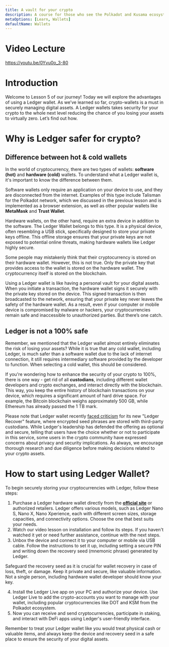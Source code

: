 ```yaml
---
title: A vault for your crypto
description: A course for those who see the Polkadot and Kusama ecosystem for the first time.
metaOptions: [Learn, Wallets]
defaultName: Wallets
---
```


# Video Lecture

https://youtu.be/0Yvu0o_3-80

<Spoiler title="<h2 style='display: inline;' >Lesson 5. A vault for your crypto</h2>">


# Introduction

Welcome to Lesson 5 of our journey! Today we will explore the advantages of using a Ledger wallet. As we’ve learned so far, crypto-wallets is a must in securely managing digital assets. A Ledger wallets takes security for your crypto to the whole next level reducing the chance of you losing your assets to virtually zero. Let’s find out how.

# Why is Ledger safer for crypto?

## **Difference between hot & cold wallets**

In the world of cryptocurrency, there are two types of wallets: **software (hot)** and **hardware (cold)** wallets. To understand what a Ledger wallet is, it's important to know the difference between them.

Software wallets only require an application on your device to use, and they are disconnected from the internet. Examples of this type include Talisman for the Polkadot network, which we discussed in the previous lesson and is implemented as a browser extension, as well as other popular wallets like **MetaMask** and **Trust Wallet**.

Hardware wallets, on the other hand, require an extra device in addition to the software. The Ledger Wallet belongs to this type. It is a physical device, often resembling a USB stick, specifically designed to store your private keys offline. This offline storage ensures that your private keys are not exposed to potential online threats, making hardware wallets like Ledger highly secure.

<robo-academy-note type="note">
Some people may mistakenly think that their cryptocurrency is stored on their hardware wallet. However, this is not true. Only the private key that provides access to the wallet is stored on the hardware wallet. The cryptocurrency itself is stored on the blockchain.
</robo-academy-note>

Using a Ledger wallet is like having a personal vault for your digital assets. When you initiate a transaction, the hardware wallet signs it securely with the private key stored on the device. This signed transaction is then broadcasted to the network, ensuring that your private key never leaves the safety of the hardware wallet. As a result, even if your computer or mobile device is compromised by malware or hackers, your cryptocurrencies remain safe and inaccessible to unauthorized parties. But there’s one catch.

## Ledger is not a 100% safe

Remember, we mentioned that the Ledger wallet almost entirely eliminates the risk of losing your assets? While it is true that any cold wallet, including Ledger, is much safer than a software wallet due to the lack of internet connection, it still requires intermediary software provided by the developer to function. When selecting a cold wallet, this should be considered.

If you're wondering how to enhance the security of your crypto to 100%, there is one way - get rid of all **custodians**, including different wallet developers and crypto exchanges, and interact directly with the blockchain. This way, you keep the entire history of blockchain transactions on your device, which requires a significant amount of hard drive space. For example, the Bitcoin blockchain weighs approximately 500 GB, while Ethereum has already passed the 1 TB mark.

Please note that Ledger wallet recently [faced criticism](https://www.coindesk.com/tech/2023/05/16/ledger-bats-back-criticism-of-new-wallet-recovery-service/) for its new "Ledger Recover" feature, where encrypted seed phrases are stored with third-party custodians. While Ledger's leadership has defended the offering as optional and secure, telling that users have the choice whether or not to participate in this service, some users in the crypto community have expressed concerns about privacy and security implications. As always, we encourage thorough research and due diligence before making decisions related to your crypto assets.

# How to start using Ledger Wallet?

To begin securely storing your cryptocurrencies with Ledger, follow these steps:

1. Purchase a Ledger hardware wallet directly from the **[official site](https://www.ledger.com/)** or authorized retailers. Ledger offers various models, such as Ledger Nano S, Nano X, Nano Xperience, each with different screen sizes, storage capacities, and connectivity options. Choose the one that best suits your needs.
2. Watch our video lesson on installation and follow its steps. If you haven't watched it yet or need further assistance, continue with the next steps.
3. Unbox the device and connect it to your computer or mobile via USB cable. Follow the instructions to set it up, including setting a secure PIN and writing down the recovery seed (mnemonic phrase) generated by Ledger.

<robo-academy-note type="note">
Safeguard the recovery seed as it is crucial for wallet recovery in case of loss, theft, or damage. Keep it private and secure, like valuable information. Not a single person, including hardware wallet developer should know your key.
</robo-academy-note> 

4. Install the Ledger Live app on your PC and authorize your device. Use Ledger Live to add the crypto-accounts you want to manage with your wallet, including popular cryptocurrencies like DOT and KSM from the Polkadot ecosystem.
5. Now you can receive and send cryptocurrencies, participate in staking, and interact with DeFi apps using Ledger's user-friendly interface.

Remember to treat your Ledger wallet like you would treat physical cash or valuable items, and always keep the device and recovery seed in a safe place to ensure the security of your digital assets.

</Spoiler>

<Spoiler title="<h2 style='display: inline;' >Theory: Test</h2>">

<QuizBlock 
quizUrl="https://faas-fra1-afec6ce7.doserverless.co/api/v1/web/fn-18e93402-1ffe-47e8-be1d-e28a6ac871f1/default/Quiz"
quizId="question5.1"
/>

<QuizBlock 
quizUrl="https://faas-fra1-afec6ce7.doserverless.co/api/v1/web/fn-18e93402-1ffe-47e8-be1d-e28a6ac871f1/default/Quiz"
quizId="question5.2"
/>

<QuizBlock 
quizUrl="https://faas-fra1-afec6ce7.doserverless.co/api/v1/web/fn-18e93402-1ffe-47e8-be1d-e28a6ac871f1/default/Quiz"
quizId="question5.3"
/>

</Spoiler>

<FeedbackBlock 
formUrl="https://faas-fra1-afec6ce7.doserverless.co/api/v1/web/fn-18e93402-1ffe-47e8-be1d-e28a6ac871f1/default/Feedback"
lessonLabel="ledger"
/>